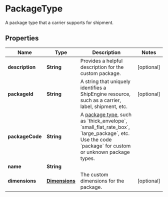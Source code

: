 

# PackageType

A package type that a carrier supports for shipment.

## Properties

| Name | Type | Description | Notes |
|------------ | ------------- | ------------- | -------------|
|**description** | **String** | Provides a helpful description for the custom package. |  [optional] |
|**packageId** | **String** | A string that uniquely identifies a ShipEngine resource, such as a carrier, label, shipment, etc. |  [optional] |
|**packageCode** | **String** | A [package type](https://www.shipengine.com/docs/reference/list-carrier-packages/), such as &#x60;thick_envelope&#x60;, &#x60;small_flat_rate_box&#x60;, &#x60;large_package&#x60;, etc.  Use the code &#x60;package&#x60; for custom or unknown package types.  |  |
|**name** | **String** |  |  |
|**dimensions** | [**Dimensions**](Dimensions.md) | The custom dimensions for the package. |  [optional] |



